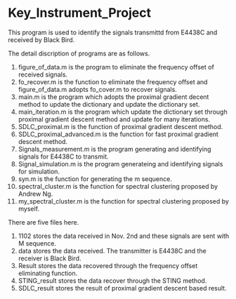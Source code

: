 # Key_Instrument_Project
This program is used to identify the signals transmittd from E4438C and received by Black Bird.

The detail discription of programs are as follows.

1. figure_of_data.m is the program to eliminate the frequency offset of received signals.
2. fo_recover.m is the function to eliminate the frequency offset and figure_of_data.m adopts fo_cover.m to recover signals.
3. main.m is the program which adopts the proximal gradient decent method to update the dictionary and update the dictionary set.
4. main_iteration.m is the program which update the dictionary set through proximal gradient descent method and update for many iterations.
5. SDLC_proximal.m is the function of proximal gradient descent method.
6. SDLC_proximal_advanced.m is the function for fast proximal gradient descent method.
7. Signals_measurement.m is the program generating and identifying signals for E4438C to transmit.
8. Signal_simulation.m is the program generateing and identifying signals for simulation.
9. syn.m is the function for generating the m sequence.
10. spectral_cluster.m is the function for spectral clustering proposed by Andrew Ng.
11. my_spectral_cluster.m is the function for spectral clustering proposed by myself.

There are five files here.

1. 1102 stores the data received in Nov. 2nd and these signals are sent with M sequence.
2. data stores the data received. The transmitter is E4438C and the receiver is Black Bird.
3. Result stores the data recovered through the frequency offset eliminating function.
4. STING_result stores the data recover through the STING method.
5. SDLC_result stores the result of proximal gradient descent based result.
